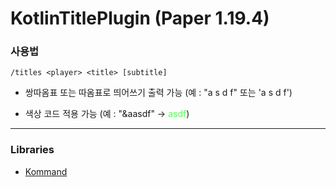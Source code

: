 # KotlinTitlePlugin (Paper 1.19.4)

### 사용법

`/titles <player> <title> [subtitle]`

- 쌍따옴표 또는 따옴표로 띄어쓰기 출력 가능 (예 : "a s d f" 또는 'a s d f')

- 색상 코드 적용 가능 (예 : "&aasdf" -> <span style="color:#55FF55">asdf</span>)

---

### Libraries

- [Kommand](https://github.com/monun/kommand)
